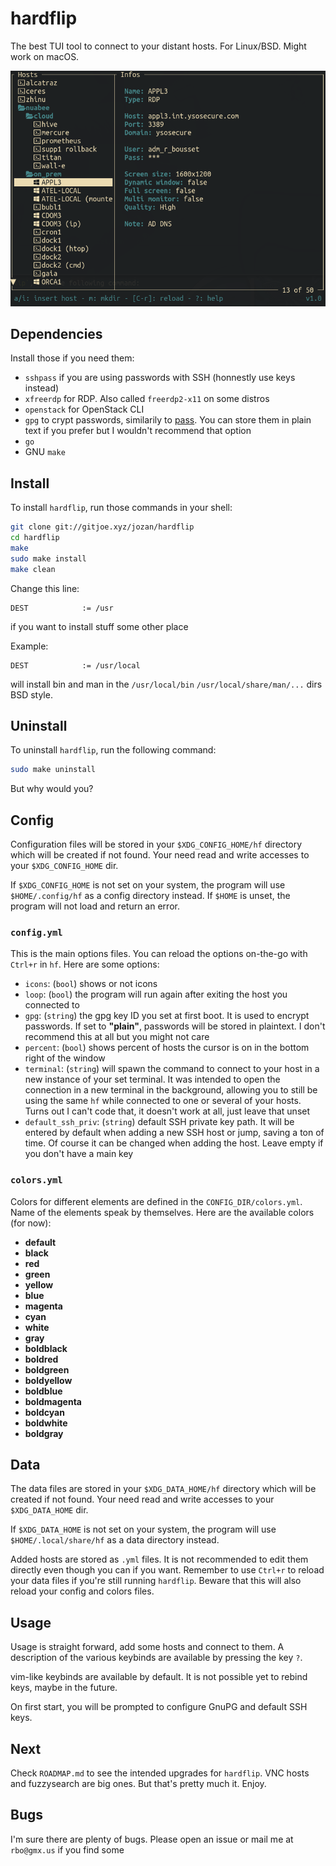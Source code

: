 # hardflip

The best TUI tool to connect to your distant hosts. For Linux/BSD. Might work
on macOS.

![](screens/screen1.png)

## Dependencies

Install those if you need them:

+ `sshpass` if you are using passwords with SSH (honnestly use keys instead)
+ `xfreerdp` for RDP. Also called `freerdp2-x11` on some distros
+ `openstack` for OpenStack CLI
+ `gpg` to crypt passwords, similarily to
[pass](https://www.passwordstore.org/). You can store them in plain text if you
prefer but I wouldn't recommend that option
+ `go`
+ GNU `make`

## Install

To install `hardflip`, run those commands in your shell:

```sh
git clone git://gitjoe.xyz/jozan/hardflip
cd hardflip
make
sudo make install
make clean
```

Change this line:

```make
DEST			:= /usr
```

if you want to install stuff some other place

Example:

```make
DEST			:= /usr/local
```

will install bin and man in the `/usr/local/bin` `/usr/local/share/man/...` dirs
BSD style.

## Uninstall

To uninstall `hardflip`, run the following command:

```sh
sudo make uninstall
```

But why would you?

## Config

Configuration files will be stored in your `$XDG_CONFIG_HOME/hf` directory which
will be created if not found. Your need read and write accesses to your
`$XDG_CONFIG_HOME` dir.

If `$XDG_CONFIG_HOME` is not set on your system, the program will use
`$HOME/.config/hf` as a config directory instead. If `$HOME` is unset, the
program will not load and return an error.

### `config.yml`

This is the main options files. You can reload the options on-the-go with
`Ctrl+r` in `hf`. Here are some options:

+ `icons`: (`bool`) shows or not icons
+ `loop`: (`bool`) the program will run again after exiting the host you
connected to
+ `gpg`: (`string`) the gpg key ID you set at first boot. It is used to encrypt
passwords. If set to **"plain"**, passwords will be stored in plaintext. I don't
recommend this at all but you might not care
+ `percent`: (`bool`) shows percent of hosts the cursor is on in the bottom
right of the window
+ `terminal`: (`string`) will spawn the command to connect to your host in a
new instance of your set terminal. It was intended to open the connection
in a new terminal in the background, allowing you to still be using the same
`hf` while connected to one or several of your hosts. Turns out I can't code
that, it doesn't work at all, just leave that unset
+ `default_ssh_priv`: (`string`) default SSH private key path. It will be
entered by default when adding a new SSH host or jump, saving a ton of time.
Of course it can be changed when adding the host. Leave empty if you don't have
a main key

### `colors.yml`

Colors for different elements are defined in the `CONFIG_DIR/colors.yml`.
Name of the elements speak by themselves.
Here are the available colors (for now):

+ **default**
+ **black**
+ **red**
+ **green**
+ **yellow**
+ **blue**
+ **magenta**
+ **cyan**
+ **white**
+ **gray**
+ **boldblack**
+ **boldred**
+ **boldgreen**
+ **boldyellow**
+ **boldblue**
+ **boldmagenta**
+ **boldcyan**
+ **boldwhite**
+ **boldgray**

## Data

The data files are stored in your `$XDG_DATA_HOME/hf` directory which
will be created if not found. Your need read and write accesses to your
`$XDG_DATA_HOME` dir.

If `$XDG_DATA_HOME` is not set on your system, the program will use
`$HOME/.local/share/hf` as a data directory instead.

Added hosts are stored as `.yml` files. It is not recommended to edit them
directly even though you can if you want. Remember to use `Ctrl+r` to reload
your data files if you're still running `hardflip`. Beware that this will also
reload your config and colors files.

## Usage

Usage is straight forward, add some hosts and connect to them. A description
of the various keybinds are available by pressing the key `?`.

vim-like keybinds are available by default. It is not possible yet to rebind
keys, maybe in the future.

On first start, you will be prompted to configure GnuPG and default SSH keys.

## Next

Check `ROADMAP.md` to see the intended upgrades for `hardflip`. VNC hosts and
fuzzysearch are big ones. But that's pretty much it. Enjoy.

## Bugs

I'm sure there are plenty of bugs. Please open an issue or mail me at
`rbo@gmx.us` if you find some
